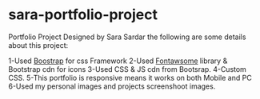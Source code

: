 # sara-portfolio-project

Portfolio Project Designed by Sara Sardar the following are some details about this project:

1-Used [Boostrap](https://getbootstrap.com/) for css Framework
2-Used [Fontawsome](https://fontawesome.com/icons) library & Bootstrap cdn for icons
3-Used CSS & JS cdn from Bootsrap.
4-Custom CSS.
5-This portfolio is responsive means it works on both Mobile and PC
6-Used my personal images and projects screenshoot images.
